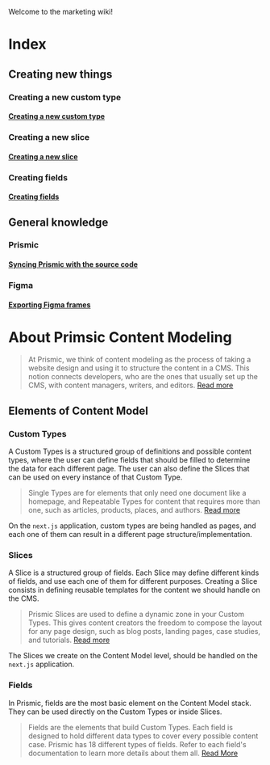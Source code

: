 Welcome to the marketing wiki!

# Index
## Creating new things
### Creating a new custom type
#### [Creating a new custom type](/wiki/Creating-a-new-custom-type.md)

### Creating a new slice
#### [Creating a new slice](/wiki/creating-a-new-slice.md)

### Creating fields
#### [Creating fields](/wiki/Creating-fields.md)

## General knowledge
### Prismic
#### [Syncing Prismic with the source code](/wiki/Syncing-Prismic-with-the-source-code.md)
### Figma
#### [Exporting Figma frames](/wiki/Exporting-figma-frames.md)

# About Primsic Content Modeling
> At Prismic, we think of content modeling as the process of taking a website design and using it to structure the content in a CMS. This notion connects developers, who are the ones that usually set up the CMS, with content managers, writers, and editors.
[Read more](https://prismic.io/docs/core-concepts/content-modeling)
## Elements of Content Model
### Custom Types
A Custom Types is a structured group of definitions and possible content types, where the user can define fields that should be filled to determine the data for each different page. The user can also define the Slices that can be used on every instance of that Custom Type.

> Single Types are for elements that only need one document like a homepage, and Repeatable Types for content that requires more than one, such as articles, products, places, and authors. [Read more](https://prismic.io/docs/core-concepts/custom-types)

On the `next.js` application, custom types are being handled as pages, and each one of them can result in a different page structure/implementation.

### Slices
A Slice is a structured group of fields. Each Slice may define different kinds of fields, and use each one of them for different purposes. Creating a Slice consists in defining reusable templates for the content we should handle on the CMS.

> Prismic Slices are used to define a dynamic zone in your Custom Types. This gives content creators the freedom to compose the layout for any page design, such as blog posts, landing pages, case studies, and tutorials. [Read more](https://prismic.io/docs/core-concepts/slices)

The Slices we create on the Content Model level, should be handled on the `next.js` application.

### Fields
In Prismic, fields are the most basic element on the Content Model stack. They can be used directly on the Custom Types or inside Slices.

> Fields are the elements that build Custom Types. Each field is designed to hold different data types to cover every possible content case. Prismic has 18 different types of fields. Refer to each field's documentation to learn more details about them all. [Read More](https://prismic.io/docs/core-concepts/fields)